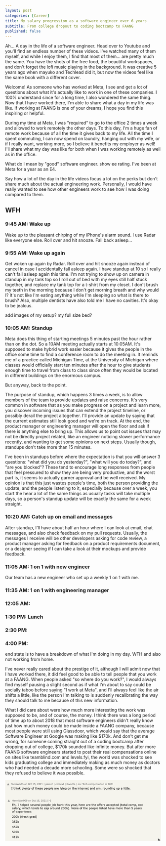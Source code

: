 ```yaml
---
layout: post
categories: [Career]
title: My salary progression as a software engineer over 6 years
subtitle: From college dropout to coding bootcamp to FAANG
published: false
---
```


Ah... A day in the life of a software engineer. Head over to Youtube and you'll find an endless number of these videos. I've watched many of them myself, and while I enjoy them, I find that most of them... are pretty much the same. You have the shots of the free food, the beautiful workspaces, and don't forget the lofi music playing in the background. It was creative 5 years ago when mayuko and Techlead did it, but now the videos feel like the same book with a different cover.

Welcome! As someone who has worked at Meta, I see and get a lot of questions about what it's actually like to work in one of these companies. I 100% understand since for a long time, I also wondered the same thing. Now that I have worked there, I'm able to share what a day in my life was like. If working at FAANG is one of your dreams, I hope you find this inspiring or helpful.

During my time at Meta, I was "required" to go to the office 2 times a week and allowed to work remotely the other days. To this day, I'm a huge fan of remote work because of all the time it gives back to my life. All the time I spent commuting, I can now spend on laundry, hanging out with my wife, or if I really want, working more, so I believe it benefits my employer as well! I'll share what my day was like for both when I was working remotely as well as in the office.

What do I mean by "good" software engineer. show ee rating. I've been at Meta for a year as an E4.

Say how a lot of the day in the life videos focus a lot on the perks but don't share much about the actual engineering work. Personally, I would have really wanted to see how other engineers work to see how I was doing compared to them.

## WFH

### 9:45 AM: Wake up

Wake up to the pleasant chirping of my iPhone's alarm sound. I use Radar like everyone else. Roll over and hit snooze. Fall back asleep...

### 9:55 AM: Wake up again

Get woken up again by Radar. Roll over and hit snooze again instead of cancel in case I accidentally fall asleep again. I have standup at 10 so I really can't fall asleep again this time. I'm not trying to show up on camera in standup in my tank top so I roll out of bed with my eyes still half stuck together, and replace my tank top for a t-shirt from my closet. I don't brush my teeth in the morning because I don't get morning breath and why would I? It's not like I'm eating anything while I'm sleeping so what is there to brush? Also, multiple dentists have also told me I have no cavities. It's okay to be jealous.

add images of my setup? my full size bed?

### 10:05 AM: Standup

Meta does this thing of starting meetings 5 minutes past the hour rather than on the dot. So a 10AM meeting actually starts at 10:05AM. It's supposed to make hybrid work easier because it gives the people in the office some time to find a conference room to do the meeting in. It reminds me of a practice called Michigan Time, at the University of Michigan where classes would officially start ten minutes after the hour to give students enough time to travel from class to class since often they would be located in different buildings on the enormous campus.

But anyway, back to the point.

The purpose of standup, which happens 3 times a week, is to allow members of the team to provide updates and raise concerns. It's very common in software that as you make progress on a project and learn more, you discover incoming issues that can extend the project timeline, or possibly derail the project altogether. I'll provide an update by saying that the current estimates still look good and we're on track. At the end, the product manager or engineering manager will open the floor and ask if there is anything else to bring up. This allows us to point out issues that may not be directly project related, like an engineer noticing slower performance recently, and wanting to get some opinions on next steps. Usually though, standups don't take more than 15 minutes.

I've been in standups before where the expectation is that you will answer 3 questions: "what did you do yesterday?", "what will you do today?", and "are you blocked"? These tend to encourage long responses from people that feel pressured to show they are being very productive, and the worst part is, it seems to actually garner approval and be well received. My opinion is that this just wastes people's time, both the person providing the update, and the people listening to it, especially because over a week, you start the hear a lot of the same things as usually tasks will take multiple days, so a person's standup update will be exactly the same for a week straight.

### 10:20 AM: Catch up on email and messages

After standup, I'll have about half an hour where I can look at email, chat messages, and also check feedback on my pull requests. Usually, the messages I receive will be other developers asking for code review, a product manager asking for feedback on a product requirements document, or a designer seeing if I can take a look at their mockups and provide feedback.

### 11:05 AM: 1 on 1 with new engineer

Our team has a new engineer who set up a weekly 1 on 1 with me.

### 11:35 AM: 1 on 1 with engineering manager

### 12:05 AM:

### 1:30 PM: Lunch

### 2:30 PM:

### 4:00 PM:

end state is to have a breakdown of what I'm doing in my day. WFH and also not working from home.

I've never really cared about the prestige of it, although I will admit now that I have worked there, it did feel good to be able to tell people that you work at a FAANG. When people asked "so where do you work?", I would always find myself pausing a slight second as if what I'm about to say could be socially taboo before saying "I work at Meta", and I'll always feel like the air shifts a little, like the person I'm talking to is suddenly recalibrating the way they should talk to me because of this new information.

What I did care about were how much more interesting the work was supposed to be, and of course, the money. I think there was a long period of time up to about 2018 that most software engineers didn't really know just how much money could be made inside a FAANG company, because most people were still using Glassdoor, which would say that the average Software Engineer at Google was making like $170k. And don't get me wrong, for someone coming straight out of a coding bootcamp after dropping out of college, $170k sounded like infinite money. But after more FAANG software engineers started to post their real compensations online on sites like teamblind.com and levels.fyi, the world was shocked to see kids graduating college and immediately making as much money as doctors who had needed a decade more schooling. Some were so shocked that they refused to believe it was possible.

![hacker news faang salary.png](/assets/images/refuse-to-believe-faang-salary.png)

